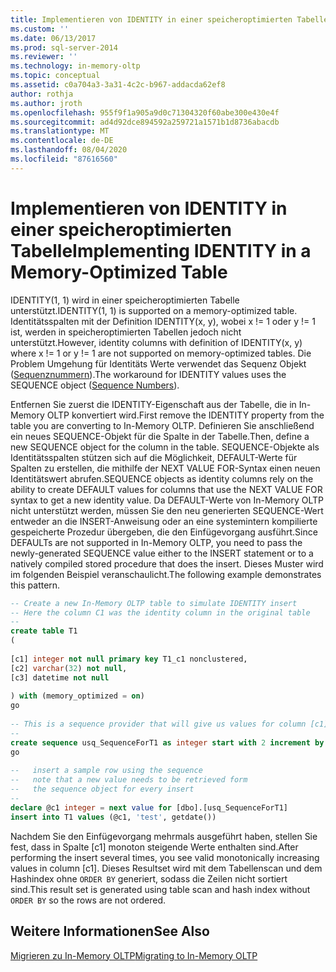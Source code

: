 ```yaml
---
title: Implementieren von IDENTITY in einer speicheroptimierten Tabelle | Microsoft-Dokumentation
ms.custom: ''
ms.date: 06/13/2017
ms.prod: sql-server-2014
ms.reviewer: ''
ms.technology: in-memory-oltp
ms.topic: conceptual
ms.assetid: c0a704a3-3a31-4c2c-b967-addacda62ef8
author: rothja
ms.author: jroth
ms.openlocfilehash: 955f9f1a905a9d0c71304320f60abe300e430e4f
ms.sourcegitcommit: ad4d92dce894592a259721a1571b1d8736abacdb
ms.translationtype: MT
ms.contentlocale: de-DE
ms.lasthandoff: 08/04/2020
ms.locfileid: "87616560"
---
```

# <a name="implementing-identity-in-a-memory-optimized-table"></a><span data-ttu-id="def7a-102">Implementieren von IDENTITY in einer speicheroptimierten Tabelle</span><span class="sxs-lookup"><span data-stu-id="def7a-102">Implementing IDENTITY in a Memory-Optimized Table</span></span>
  <span data-ttu-id="def7a-103">IDENTITY(1, 1) wird in einer speicheroptimierten Tabelle unterstützt.</span><span class="sxs-lookup"><span data-stu-id="def7a-103">IDENTITY(1, 1) is supported on a memory-optimized table.</span></span> <span data-ttu-id="def7a-104">Identitätsspalten mit der Definition IDENTITY(x, y), wobei x != 1 oder y != 1 ist, werden in speicheroptimierten Tabellen jedoch nicht unterstützt.</span><span class="sxs-lookup"><span data-stu-id="def7a-104">However, identity columns with definition of IDENTITY(x, y) where x != 1 or y != 1 are not supported on memory-optimized tables.</span></span> <span data-ttu-id="def7a-105">Die Problem Umgehung für Identitäts Werte verwendet das Sequenz Objekt ([Sequenznummern](../sequence-numbers/sequence-numbers.md)).</span><span class="sxs-lookup"><span data-stu-id="def7a-105">The workaround for IDENTITY values uses the SEQUENCE object ([Sequence Numbers](../sequence-numbers/sequence-numbers.md)).</span></span>  
  
 <span data-ttu-id="def7a-106">Entfernen Sie zuerst die IDENTITY-Eigenschaft aus der Tabelle, die in In-Memory OLTP konvertiert wird.</span><span class="sxs-lookup"><span data-stu-id="def7a-106">First remove the IDENTITY property from the table you are converting to In-Memory OLTP.</span></span> <span data-ttu-id="def7a-107">Definieren Sie anschließend ein neues SEQUENCE-Objekt für die Spalte in der Tabelle.</span><span class="sxs-lookup"><span data-stu-id="def7a-107">Then, define a new SEQUENCE object for the column in the table.</span></span> <span data-ttu-id="def7a-108">SEQUENCE-Objekte als Identitätsspalten stützen sich auf die Möglichkeit, DEFAULT-Werte für Spalten zu erstellen, die mithilfe der NEXT VALUE FOR-Syntax einen neuen Identitätswert abrufen.</span><span class="sxs-lookup"><span data-stu-id="def7a-108">SEQUENCE objects as identity columns rely on the ability to create DEFAULT values for columns that use the NEXT VALUE FOR syntax to get a new identity value.</span></span> <span data-ttu-id="def7a-109">Da DEFAULT-Werte von In-Memory OLTP nicht unterstützt werden, müssen Sie den neu generierten SEQUENCE-Wert entweder an die INSERT-Anweisung oder an eine systemintern kompilierte gespeicherte Prozedur übergeben, die den Einfügevorgang ausführt.</span><span class="sxs-lookup"><span data-stu-id="def7a-109">Since DEFAULTs are not supported in In-Memory OLTP, you need to pass the newly-generated SEQUENCE value either to the INSERT statement or to a natively compiled stored procedure that does the insert.</span></span> <span data-ttu-id="def7a-110">Dieses Muster wird im folgenden Beispiel veranschaulicht.</span><span class="sxs-lookup"><span data-stu-id="def7a-110">The following example demonstrates this pattern.</span></span>  
  
```sql  
-- Create a new In-Memory OLTP table to simulate IDENTITY insert  
-- Here the column C1 was the identity column in the original table  
--  
create table T1  
(  
  
[c1] integer not null primary key T1_c1 nonclustered,  
[c2] varchar(32) not null,  
[c3] datetime not null  
  
) with (memory_optimized = on)  
go  
  
-- This is a sequence provider that will give us values for column [c1]  
--  
create sequence usq_SequenceForT1 as integer start with 2 increment by 1  
go  
  
--   insert a sample row using the sequence  
--   note that a new value needs to be retrieved form   
--   the sequence object for every insert  
--  
declare @c1 integer = next value for [dbo].[usq_SequenceForT1]  
insert into T1 values (@c1, 'test', getdate())  
```  
  
 <span data-ttu-id="def7a-111">Nachdem Sie den Einfügevorgang mehrmals ausgeführt haben, stellen Sie fest, dass in Spalte [c1] monoton steigende Werte enthalten sind.</span><span class="sxs-lookup"><span data-stu-id="def7a-111">After performing the insert several times, you see valid monotonically increasing values in column [c1].</span></span> <span data-ttu-id="def7a-112">Dieses Resultset wird mit dem Tabellenscan und dem Hashindex ohne `ORDER BY` generiert, sodass die Zeilen nicht sortiert sind.</span><span class="sxs-lookup"><span data-stu-id="def7a-112">This result set is generated using table scan and hash index without `ORDER BY` so the rows are not ordered.</span></span>  
  
## <a name="see-also"></a><span data-ttu-id="def7a-113">Weitere Informationen</span><span class="sxs-lookup"><span data-stu-id="def7a-113">See Also</span></span>  
 [<span data-ttu-id="def7a-114">Migrieren zu In-Memory OLTP</span><span class="sxs-lookup"><span data-stu-id="def7a-114">Migrating to In-Memory OLTP</span></span>](migrating-to-in-memory-oltp.md)  
  
  
